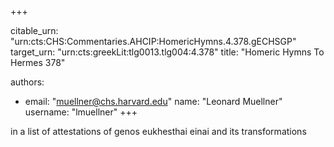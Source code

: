 +++


citable_urn: "urn:cts:CHS:Commentaries.AHCIP:HomericHymns.4.378.gECHSGP"
target_urn: "urn:cts:greekLit:tlg0013.tlg004:4.378"
title: "Homeric Hymns To Hermes 378"

authors:
- email: "muellner@chs.harvard.edu"
  name: "Leonard Muellner"
  username: "lmuellner"
+++

<p>in a list of attestations of genos eukhesthai einai and its transformations</p>